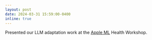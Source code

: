 ```yaml
---
layout: post
date: 2024-03-31 15:59:00-0400
inline: true
---
```


Presented our LLM adaptation work at the [Apple ML](https://machinelearning.apple.com/) Health Workshop.

